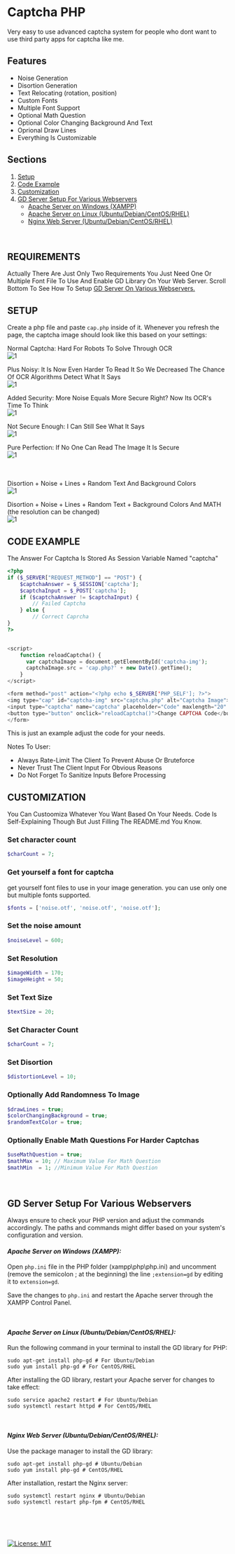 
# Captcha PHP
Very easy to use advanced captcha system for people who dont want to use third party apps for captcha like me.

## Features

- Noise Generation
- Disortion Generation
- Text Relocating (rotation, position)
- Custom Fonts
- Multiple Font Support
- Optional Math Question
- Optional Color Changing Background And Text
- Oprional Draw Lines
- Everything Is Customizable

## Sections
1. [Setup](#setup) <br />
2. [Code Example](#code-example) <br />
3. [Customization](#customization) <br />
4. [GD Server Setup For Various Webservers](#gd-server-setup-for-various-webservers) <br />
    - [Apache Server on Windows (XAMPP)](#apache-server-on-windows-xampp) <br />
    - [Apache Server on Linux (Ubuntu/Debian/CentOS/RHEL)](#apache-server-on-linux-ubuntudebiancentosrhel) <br />
    - [Nginx Web Server (Ubuntu/Debian/CentOS/RHEL)](#nginx-web-server-ubuntudebiancentosrhel) <br />
<br />

## **REQUIREMENTS**
Actually There Are Just Only Two Requirements You Just Need One Or Multiple Font File To Use And Enable GD Library On Your Web Server. Scroll Bottom To See How To Setup [GD Server On Various Webservers.](#gd-server-setup-for-various-webservers) 
<br />


## **SETUP**
Create a php file and paste ```cap.php``` inside of it. Whenever you refresh the page, the captcha image should look like this based on your settings:

Normal Captcha: Hard For Robots To Solve Through OCR<br />
![1](https://raw.githubusercontent.com/Lebweuh/Captcha-PHP/main/example%20images/cap.png)

Plus Noisy: It Is Now Even Harder To Read It So We Decreased The Chance Of OCR Algorithms Detect What It Says<br />
![1](https://raw.githubusercontent.com/Lebweuh/Captcha-PHP/main/example%20images/cap2.png)

Added Security: More Noise Equals More Secure Right? Now Its OCR's Time To Think<br />
![1](https://raw.githubusercontent.com/Lebweuh/Captcha-PHP/main/example%20images/cap3.png)

Not Secure Enough: I Can Still See What It Says<br />
![1](https://raw.githubusercontent.com/Lebweuh/Captcha-PHP/main/example%20images/cap4.png)

Pure Perfection: If No One Can Read The Image It Is Secure<br />
![1](https://raw.githubusercontent.com/Lebweuh/Captcha-PHP/main/example%20images/cap5.png) <br /> <br /><br />

Disortion + Noise + Lines + Random Text And Background Colors<br />
![1](https://raw.githubusercontent.com/Lebweuh/Captcha-PHP/main/example%20images/cap6.png) <br />

Disortion + Noise + Lines + Random Text + Background Colors And MATH (the resolution can be changed)<br />
![1](https://raw.githubusercontent.com/Lebweuh/Captcha-PHP/main/example%20images/cap7.png) <br />

## **CODE EXAMPLE**
The Answer For Captcha Is Stored As Session Variable Named "captcha"
```php
<?php
if ($_SERVER["REQUEST_METHOD"] == "POST") {
    $captchaAnswer = $_SESSION['captcha'];
    $captchaInput = $_POST['captcha'];
    if ($captchaAnswer != $captchaInput) {
        // Failed Captcha
    } else {
        // Correct Caprcha
}
?>


<script>
    function reloadCaptcha() {
      var captchaImage = document.getElementById('captcha-img');
      captchaImage.src = 'cap.php?' + new Date().getTime();
    }
</script>

<form method="post" action="<?php echo $_SERVER['PHP_SELF']; ?>">
<img type="cap" id="captcha-img" src="captcha.php" alt="Captcha Image">
<input type="captcha" name="captcha" placeholder="Code" maxlength="20" required>
<button type="button" onclick="reloadCaptcha()">Change CAPTCHA Code</button>
</form>

```
This is just an example adjust the code for your needs.

Notes To User:
- Always Rate-Limit The Client To Prevent Abuse Or Bruteforce
- Never Trust The Client Input For Obvious Reasons
- Do Not Forget To Sanitize Inputs Before Processing <br />

## **CUSTOMIZATION**
You Can Custoomiza Whatever You Want Based On Your Needs. Code Is Self-Explaining Though But Just Filling The README.md You Know.

### Set character count

```php
$charCount = 7;
```

### Get yourself a font for captcha
get yourself font files to use in your image generation. you can use only one but multiple fonts supported.
```php
$fonts = ['noise.otf', 'noise.otf', 'noise.otf'];
```

### Set the noise amount

```php
$noiseLevel = 600;
```

### Set Resolution
```php
$imageWidth = 170;
$imageHeight = 50;
```

### Set Text Size
```php
$textSize = 20;
```


### Set Character Count
```php
$charCount = 7;
```


### Set Disortion
```php
$distortionLevel = 10;
```


### Optionally Add Randomness To Image
```php
$drawLines = true;
$colorChangingBackground = true;
$randomTextColor = true;
```


### Optionally Enable Math Questions For Harder Captchas
```php
$useMathQuestion = true;
$mathMax = 10; // Maximum Value For Math Question
$mathMin  = 1; //Minimum Value For Math Question
```
<br />

## **GD Server Setup For Various Webservers**
Always ensure to check your PHP version and adjust the commands accordingly. The paths and commands might differ based on your system's configuration and version.

#### *Apache Server on Windows (XAMPP):*
Open `php.ini` file in the PHP folder (xampp\php\php.ini) and uncomment (remove the semicolon ; at the beginning) the line `;extension=gd` by editing it to `extension=gd`.

Save the changes to `php.ini` and restart the Apache server through the XAMPP Control Panel.

<br />

#### *Apache Server on Linux (Ubuntu/Debian/CentOS/RHEL):*
Run the following command in your terminal to install the GD library for PHP: 
```
sudo apt-get install php-gd # For Ubuntu/Debian
sudo yum install php-gd # For CentOS/RHEL
```
After installing the GD library, restart your Apache server for changes to take effect:
```
sudo service apache2 restart # For Ubuntu/Debian
sudo systemctl restart httpd # For CentOS/RHEL
```
<br />


#### *Nginx Web Server (Ubuntu/Debian/CentOS/RHEL):*
Use the package manager to install the GD library:
```
sudo apt-get install php-gd # Ubuntu/Debian
sudo yum install php-gd # CentOS/RHEL
```
 After installation, restart the Nginx server:
```
sudo systemctl restart nginx # Ubuntu/Debian
sudo systemctl restart php-fpm # CentOS/RHEL
```

<br />
<br />
<br />


 [![License: MIT](https://img.shields.io/badge/License-MIT-yellow.svg)](https://opensource.org/licenses/MIT)

